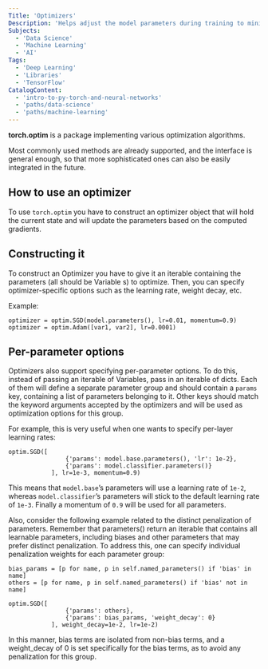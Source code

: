 ```yaml
---
Title: 'Optimizers'
Description: 'Helps adjust the model parameters during training to minimize the error between the predicted output and the actual output.'
Subjects:
  - 'Data Science'
  - 'Machine Learning'
  - 'AI'
Tags:
  - 'Deep Learning'
  - 'Libraries'
  - 'TensorFlow'
CatalogContent:
  - 'intro-to-py-torch-and-neural-networks'
  - 'paths/data-science'
  - 'paths/machine-learning'
---
```


**torch.optim** is a package implementing various optimization algorithms.

Most commonly used methods are already supported, and the interface is general enough, so that more sophisticated ones can also be easily integrated in the future. 

## How to use an optimizer

To use ```torch.optim``` you have to construct an optimizer object that will hold the current state and will update the parameters based on the computed gradients.

## Constructing it

To construct an Optimizer you have to give it an iterable containing the parameters (all should be Variable s) to optimize. Then, you can specify optimizer-specific options such as the learning rate, weight decay, etc.

Example:

```codebyte/python
optimizer = optim.SGD(model.parameters(), lr=0.01, momentum=0.9)
optimizer = optim.Adam([var1, var2], lr=0.0001)
```

## Per-parameter options

Optimizers also support specifying per-parameter options. To do this, instead of passing an iterable of Variables, pass in an iterable of dicts. Each of them will define a separate parameter group and should contain a ```params``` key, containing a list of parameters belonging to it. Other keys should match the keyword arguments accepted by the optimizers and will be used as optimization options for this group.

For example, this is very useful when one wants to specify per-layer learning rates:

```codebyte/python
optim.SGD([
                {'params': model.base.parameters(), 'lr': 1e-2},
                {'params': model.classifier.parameters()}
            ], lr=1e-3, momentum=0.9)
```

This means that ```model.base```’s parameters will use a learning rate of ```1e-2```, whereas ```model.classifier```’s parameters will stick to the default learning rate of ```1e-3```. Finally a momentum of ```0.9``` will be used for all parameters.

Also, consider the following example related to the distinct penalization of parameters. Remember that parameters() return an iterable that contains all learnable parameters, including biases and other parameters that may prefer distinct penalization. To address this, one can specify individual penalization weights for each parameter group:

```codebyte/python
bias_params = [p for name, p in self.named_parameters() if 'bias' in name]
others = [p for name, p in self.named_parameters() if 'bias' not in name]

optim.SGD([
                {'params': others},
                {'params': bias_params, 'weight_decay': 0}
            ], weight_decay=1e-2, lr=1e-2)
```
In this manner, bias terms are isolated from non-bias terms, and a weight_decay of 0 is set specifically for the bias terms, as to avoid any penalization for this group.
